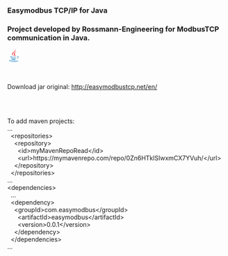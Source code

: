 <h3 align="left">Easymodbus TCP/IP for Java</h3>
<h3 align="left">Project developed by Rossmann-Engineering for ModbusTCP communication in Java.</h3>
<p align="left"> <a href="https://www.java.com" target="_blank" rel="noreferrer"> <img src="https://raw.githubusercontent.com/devicons/devicon/master/icons/java/java-original.svg" alt="java" width="30" height="30"/> </a> </p>

<br>
<p>Download jar original: <a href="http://easymodbustcp.net/en/">http://easymodbustcp.net/en/</a></p>
<br>
<br>

<p>To add maven projects:<br>
...<br>
&nbsp; &lt;repositories&gt;<br>
&nbsp; &nbsp; &lt;repository&gt;<br>
&nbsp; &nbsp; &nbsp; &lt;id&gt;myMavenRepoRead&lt;/id&gt;<br>
&nbsp; &nbsp; &nbsp; &lt;url&gt;https://mymavenrepo.com/repo/0Zn6HTklSIwxmCX7YVuh/&lt;/url&gt;<br>
&nbsp; &nbsp; &lt;/repository&gt;<br>
&nbsp; &lt;/repositories&gt;<br>
...<br>
&lt;dependencies&gt;<br>
&nbsp; ...<br>
&nbsp; &lt;dependency&gt;<br>
&nbsp; &nbsp; &lt;groupId&gt;com.easymodbus&lt;/groupId&gt;<br>
&nbsp; &nbsp; &nbsp; &lt;artifactId&gt;easymodbus&lt;/artifactId&gt;<br>
&nbsp; &nbsp; &nbsp; &lt;version&gt;0.0.1&lt;/version&gt;<br>
&nbsp; &nbsp; &lt;/dependency&gt;<br>
&nbsp; &lt;/dependencies&gt;<br>
...<br>
</p>

